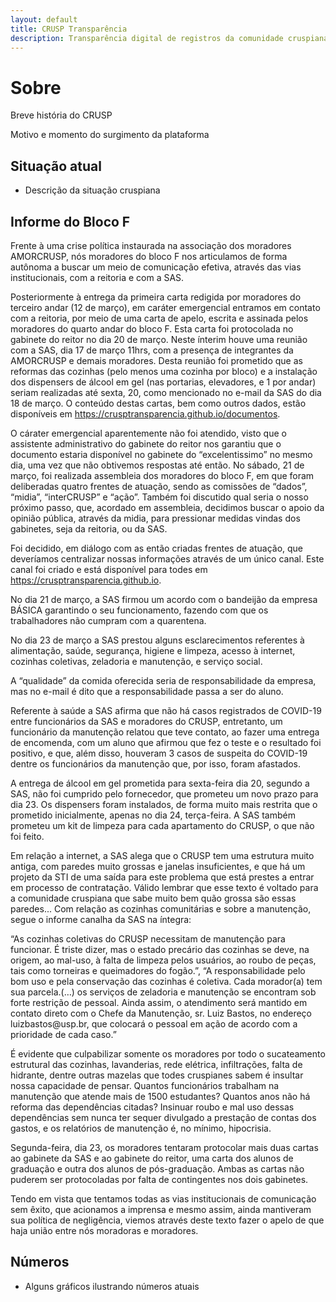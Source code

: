 ```yaml
---
layout: default
title: CRUSP Transparência
description: Transparência digital de registros da comunidade cruspiana
---
```


# Sobre

Breve história do CRUSP

Motivo e momento do surgimento da plataforma

## Situação atual

* Descrição da situação cruspiana

## Informe do Bloco F

<p>Frente à uma crise política instaurada na associação dos moradores AMORCRUSP, nós moradores do bloco F nos articulamos de forma autônoma a buscar um meio de comunicação efetiva, através das vias institucionais, com a reitoria e com a SAS.</p>
<p>Posteriormente à entrega da primeira carta redigida por moradores do terceiro andar (12 de março), em caráter emergencial entramos em contato com a reitoria, por meio de uma carta de apelo, escrita e assinada pelos moradores do quarto andar do bloco F. Esta carta foi protocolada no gabinete do reitor no dia 20 de março. Neste ínterim houve uma reunião com a SAS, dia 17 de março 11hrs, com a presença de integrantes da AMORCRUSP e demais moradores. Desta reunião foi prometido que as reformas das cozinhas (pelo menos uma cozinha por bloco) e a instalação dos dispensers de álcool em gel (nas portarias, elevadores, e 1 por andar) seriam realizadas até sexta, 20, como mencionado no e-mail da SAS do dia 18 de março. O conteúdo destas cartas, bem como outros dados, estão disponíveis em <a href="./documemtos">https://crusptransparencia.github.io/documentos</a>.</p>
<p>O cárater emergencial aparentemente não foi atendido, visto que o assistente administrativo do gabinete do reitor nos garantiu que o documento estaria disponível no gabinete do “excelentissimo” no mesmo dia, uma vez que não obtivemos respostas até então.
No sábado, 21 de março, foi realizada assembleia dos moradores do bloco F, em que foram deliberadas quatro frentes de atuação, sendo as comissões de “dados”, “midia”, “interCRUSP” e “ação”. Também foi discutido qual seria o nosso próximo passo, que, acordado em assembleia, decidimos buscar o apoio da opinião pública, através da midia, para pressionar medidas vindas dos gabinetes, seja da reitoria, ou da SAS.</p>
<p>Foi decidido, em diálogo com as então criadas frentes de atuação, que deveríamos centralizar nossas informações através de um único canal. Este canal foi criado e está disponível para todes em <a href="./">https://crusptransparencia.github.io</a>. </p>
<p>No dia 21 de março, a SAS firmou um acordo com o bandeijão da empresa BÁSICA garantindo o seu funcionamento, fazendo com que os trabalhadores não cumpram com a quarentena. </p>
<p>No dia 23 de março a SAS prestou alguns esclarecimentos referentes à alimentação, saúde, segurança, higiene e limpeza, acesso à internet, cozinhas coletivas, zeladoria e manutenção, e serviço social.</p>
<p>A “qualidade” da comida oferecida seria de responsabilidade da empresa, mas no e-mail é dito que a responsabilidade passa a ser do aluno. </p>
<p>Referente à saúde a SAS afirma que não há casos registrados de COVID-19 entre funcionários da SAS e moradores do CRUSP, entretanto, um funcionário da manutenção relatou que teve contato, ao fazer uma entrega de encomenda, com um aluno que afirmou que fez o teste e o resultado foi positivo, e que, além disso, houveram 3 casos de suspeita do COVID-19 dentre os funcionários da manutenção que, por isso, foram afastados.</p>
<p>A entrega de álcool em gel prometida para sexta-feira dia 20, segundo a SAS, não foi cumprido pelo fornecedor, que prometeu um novo prazo para dia 23. Os dispensers foram instalados, de forma muito mais restrita que o prometido inicialmente, apenas no dia 24, terça-feira. A SAS também prometeu um kit de limpeza para cada apartamento do CRUSP, o que não foi feito.</p>
<p>Em relação a internet, a SAS alega que o CRUSP tem uma estrutura muito antiga, com paredes muito grossas e janelas insuficientes, e que há um projeto da STI de uma saída para este problema que está prestes a entrar em processo de contratação. Válido lembrar que esse texto é voltado para a comunidade cruspiana que sabe muito bem quão grossa são essas paredes... 
Com relação as cozinhas comunitárias e sobre a manutenção, segue o informe canalha da SAS na íntegra:</p>
<p>“As cozinhas coletivas do CRUSP necessitam de manutenção para funcionar. É triste dizer, mas o estado precário das cozinhas se deve, na origem, ao mal-uso, à falta de limpeza pelos usuários, ao roubo de peças, tais como torneiras e queimadores do fogão.”, “A responsabilidade pelo bom uso e pela conservação das cozinhas é coletiva. Cada morador(a) tem sua parcela.(…) os serviços de zeladoria e manutenção se encontram sob forte restrição de pessoal. Ainda assim, o atendimento será mantido em contato direto com o Chefe da Manutenção, sr. Luiz Bastos, no endereço luizbastos@usp.br, que colocará o pessoal em ação de acordo com a prioridade de cada caso.”</p>
<p>É evidente que culpabilizar somente os moradores por todo o sucateamento estrutural das cozinhas, lavanderias, rede elétrica, infiltrações, falta de hidrante, dentre outras mazelas que todes cruspianes sabem é insultar nossa capacidade de pensar. Quantos funcionários trabalham na manutenção que atende mais de 1500 estudantes? Quantos anos não há reforma das dependências citadas? Insinuar roubo e mal uso dessas dependências sem nunca ter sequer divulgado a prestação de contas dos gastos, e os relatórios de manutenção é, no mínimo, hipocrisia.</p>
<p>Segunda-feira, dia 23, os moradores tentaram protocolar mais duas cartas ao gabinete da SAS e ao gabinete do reitor, uma carta dos alunos de graduação e outra dos alunos de pós-graduação. Ambas as cartas não puderem ser protocoladas por falta de contingentes nos dois gabinetes. </p>
<p>Tendo em vista que tentamos todas as vias institucionais de comunicação sem êxito, que acionamos a imprensa e mesmo assim, ainda mantiveram sua política de negligência, viemos através deste texto fazer o apelo de que haja união entre nós moradoras e moradores.</p>


## Números

* Alguns gráficos ilustrando números atuais

